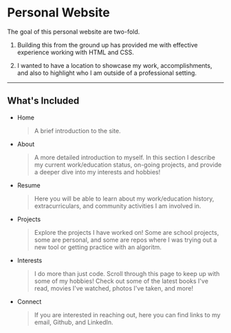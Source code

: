 # Personal Website

The goal of this personal website are two-fold.

1. Building this from the ground up has provided me with effective experience working with HTML and CSS.

2. I wanted to have a location to showcase my work, accomplishments, and also to highlight who I am outside of a professional setting.

---

## What's Included

- Home
    > A brief introduction to the site.
- About
    > A more detailed introduction to myself. 
    > In this section I describe my current work/education status, on-going projects, and provide a deeper dive into my interests and hobbies!
- Resume
    > Here you will be able to learn about my work/education history, extracurriculars, and community activities I am involved in.
- Projects
    > Explore the projects I have worked on! Some are school projects, some are personal, and some are repos where I was trying out a new tool or getting practice with an algoritm.
- Interests
    > I do more than just code. 
    > Scroll through this page to keep up with some of my hobbies! 
    > Check out some of the latest books I've read, movies I've watched, photos I've taken, and more!
- Connect
    > If you are interested in reaching out, here you can find links to my email, Github, and LinkedIn.